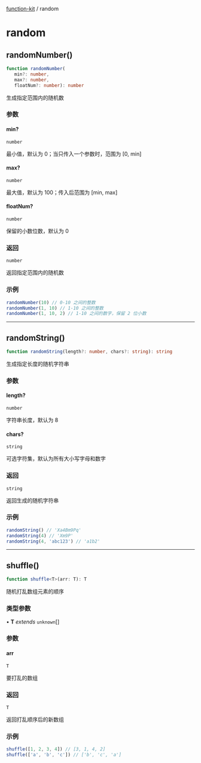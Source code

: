 [function-kit](index.md) / random

# random

## randomNumber()

```ts
function randomNumber(
   min?: number, 
   max?: number, 
   floatNum?: number): number
```

生成指定范围内的随机数

### 参数

#### min?

`number`

最小值，默认为 0；当只传入一个参数时，范围为 [0, min]

#### max?

`number`

最大值，默认为 100；传入后范围为 [min, max]

#### floatNum?

`number`

保留的小数位数，默认为 0

### 返回

`number`

返回指定范围内的随机数

### 示例

```ts
randomNumber(10) // 0-10 之间的整数
randomNumber(1, 10) // 1-10 之间的整数
randomNumber(1, 10, 2) // 1-10 之间的数字，保留 2 位小数
```

***

## randomString()

```ts
function randomString(length?: number, chars?: string): string
```

生成指定长度的随机字符串

### 参数

#### length?

`number`

字符串长度，默认为 8

#### chars?

`string`

可选字符集，默认为所有大小写字母和数字

### 返回

`string`

返回生成的随机字符串

### 示例

```ts
randomString() // 'Xa4Bm9Pq'
randomString(4) // 'Xm9P'
randomString(4, 'abc123') // 'a1b2'
```

***

## shuffle()

```ts
function shuffle<T>(arr: T): T
```

随机打乱数组元素的顺序

### 类型参数

• **T** *extends* `unknown`[]

### 参数

#### arr

`T`

要打乱的数组

### 返回

`T`

返回打乱顺序后的新数组

### 示例

```ts
shuffle([1, 2, 3, 4]) // [3, 1, 4, 2]
shuffle(['a', 'b', 'c']) // ['b', 'c', 'a']
```
